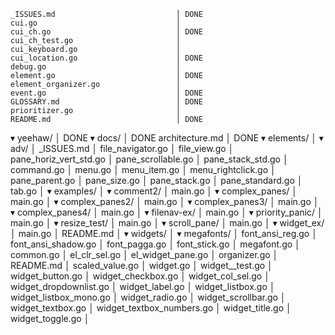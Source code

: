 


    _ISSUES.md                           │ DONE
    cui.go                               │ 
    cui_ch.go                            │ DONE
    cui_ch_test.go                       │ 
    cui_keyboard.go                      │ 
    cui_location.go                      │ DONE
    debug.go                             │ 
    element.go                           │ DONE
    element_organizer.go                 │ 
    event.go                             │ DONE
    GLOSSARY.md                          │ DONE
    prioritizer.go                       │ 
    README.md                            │ DONE
▾ yeehaw/                                │ DONE
  ▾ docs/                                │ DONE
      architecture.md                    │ DONE
  ▾ elements/                            │
    ▾ adv/                               │
        _ISSUES.md                       │
        file_navigator.go                │
        file_view.go                     │
        pane_horiz_vert_std.go           │
        pane_scrollable.go               │
        pane_stack_std.go                │
      command.go                         │
      menu.go                            │
      menu_item.go                       │
      menu_rightclick.go                 │
      pane_parent.go                     │
      pane_size.go                       │
      pane_stack.go                      │
      pane_standard.go                   │
      tab.go                             │
  ▾ examples/                            │
    ▾ comment2/                          │
        main.go                          │
    ▾ complex_panes/                     │
        main.go                          │
    ▾ complex_panes2/                    │
        main.go                          │
    ▾ complex_panes3/                    │
        main.go                          │
    ▾ complex_panes4/                    │
        main.go                          │
    ▾ filenav-ex/                        │
        main.go                          │
    ▾ priority_panic/                    │
        main.go                          │
    ▾ resize_test/                       │
        main.go                          │
    ▾ scroll_pane/                       │
        main.go                          │
    ▾ widget_ex/                         │
        main.go                          │
      README.md                          │
  ▾ widgets/                             │
    ▾ megafonts/                         │
        font_ansi_reg.go                 │
        font_ansi_shadow.go              │
        font_pagga.go                    │
        font_stick.go                    │
        megafont.go                      │
      common.go                          │
      el_clr_sel.go                      │
      el_widget_pane.go                  │
      organizer.go                       │
      README.md                          │
      scaled_value.go                    │
      widget.go                          │
      widget__test.go                    │
      widget_button.go                   │
      widget_checkbox.go                 │
      widget_col_sel.go                  │
      widget_dropdownlist.go             │
      widget_label.go                    │
      widget_listbox.go                  │
      widget_listbox_mono.go             │
      widget_radio.go                    │
      widget_scrollbar.go                │
      widget_textbox.go                  │
      widget_textbox_numbers.go          │
      widget_title.go                    │
      widget_toggle.go                   │
